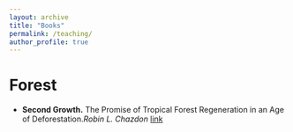 ```yaml
---
layout: archive
title: "Books"
permalink: /teaching/
author_profile: true
---
```

Forest
=====
- **Second Growth.** The Promise of Tropical Forest Regeneration in an Age of Deforestation.*Robin L. Chazdon* [link](https://press.uchicago.edu/ucp/books/book/chicago/S/bo17407876.html)
